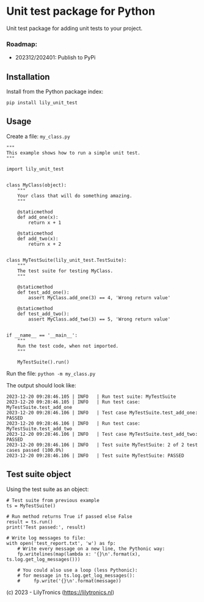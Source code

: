 # Unit test package for Python

Unit test package for adding unit tests to your project.

### Roadmap:

* 202312/202401: Publish to PyPi

## Installation

Install from the Python package index:

`pip install lily_unit_test`

## Usage

Create a file: `my_class.py`

    """
    This example shows how to run a simple unit test.
    """
    
    import lily_unit_test
    
    
    class MyClass(object):
        """
        Your class that will do something amazing.
        """
    
        @staticmethod
        def add_one(x):
            return x + 1
    
        @staticmethod
        def add_two(x):
            return x + 2
    
    
    class MyTestSuite(lily_unit_test.TestSuite):
        """
        The test suite for testing MyClass.
        """
    
        @staticmethod
        def test_add_one():
            assert MyClass.add_one(3) == 4, 'Wrong return value'
    
        @staticmethod
        def test_add_two():
            assert MyClass.add_two(3) == 5, 'Wrong return value'
    
    
    if __name__ == '__main__':
        """
        Run the test code, when not imported.
        """
    
        MyTestSuite().run()

Run the file: `python -m my_class.py`

The output should look like:

    2023-12-20 09:28:46.105 | INFO   | Run test suite: MyTestSuite
    2023-12-20 09:28:46.105 | INFO   | Run test case: MyTestSuite.test_add_one
    2023-12-20 09:28:46.106 | INFO   | Test case MyTestSuite.test_add_one: PASSED
    2023-12-20 09:28:46.106 | INFO   | Run test case: MyTestSuite.test_add_two
    2023-12-20 09:28:46.106 | INFO   | Test case MyTestSuite.test_add_two: PASSED
    2023-12-20 09:28:46.106 | INFO   | Test suite MyTestSuite: 2 of 2 test cases passed (100.0%)
    2023-12-20 09:28:46.106 | INFO   | Test suite MyTestSuite: PASSED

## Test suite object

Using the test suite as an object:
    
    # Test suite from previous example
    ts = MyTestSuite()
    
    # Run method returns True if passed else False
    result = ts.run()
    print('Test passed:', result)

    # Write log messages to file:
    with open('test_report.txt', 'w') as fp:
        # Write every message on a new line, the Pythonic way:
        fp.writelines(map(lambda x: '{}\n'.format(x), ts.log.get_log_messages()))

        # You could also use a loop (less Pythonic):
        # for message in ts.log.get_log_messages():
        #     fp.write('{}\n'.format(message))

(c) 2023 - LilyTronics (https://lilytronics.nl)

